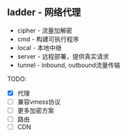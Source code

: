## ladder - 网络代理

- cipher - 流量加解密
- cmd - 构建可执行程序
- local - 本地中继
- server - 远程部署，提供真实请求
- tunnel - inbound, outbound流量传输

TODO:

- [x]  代理
- [ ] 兼容vmess协议
- [ ] 更多加密方案
- [ ] 路由
- [ ] CDN
